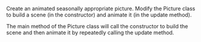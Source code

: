 Create an animated seasonally appropriate picture. Modify the Picture class
to build a scene (in the constructor) and animate it (in the update method).

The main method of the Picture class will call the constructor to build the
scene and then animate it by repeatedly calling the update method.